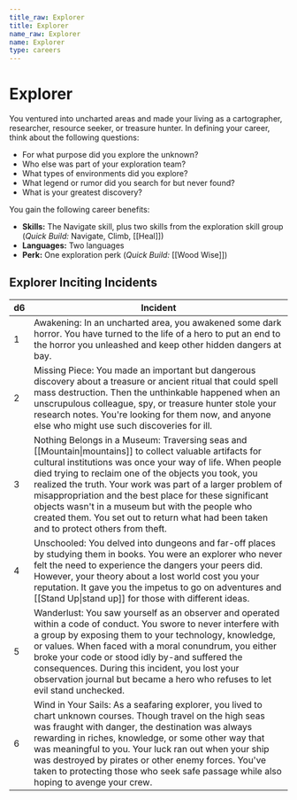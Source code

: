 ```yaml
---
title_raw: Explorer
title: Explorer
name_raw: Explorer
name: Explorer
type: careers
---
```


# Explorer

You ventured into uncharted areas and made your living as a cartographer, researcher, resource seeker, or treasure hunter. In defining your career, think about the following questions:

- For what purpose did you explore the unknown?
- Who else was part of your exploration team?
- What types of environments did you explore?
- What legend or rumor did you search for but never found?
- What is your greatest discovery?

You gain the following career benefits:

- **Skills:** The Navigate skill, plus two skills from the exploration skill group (*Quick Build:* Navigate, Climb, [[Heal]])
- **Languages:** Two languages
- **Perk:** One exploration perk (*Quick Build:* [[Wood Wise]])

## Explorer Inciting Incidents

| d6  | Incident                                                                                                                                                                                                                                                                                                                                                                                                                                                                                             |
| --- | ---------------------------------------------------------------------------------------------------------------------------------------------------------------------------------------------------------------------------------------------------------------------------------------------------------------------------------------------------------------------------------------------------------------------------------------------------------------------------------------------------- |
| 1   | Awakening: In an uncharted area, you awakened some dark horror. You have turned to the life of a hero to put an end to the horror you unleashed and keep other hidden dangers at bay.                                                                                                                                                                                                                                                                                                                |
| 2   | Missing Piece: You made an important but dangerous discovery about a treasure or ancient ritual that could spell mass destruction. Then the unthinkable happened when an unscrupulous colleague, spy, or treasure hunter stole your research notes. You're looking for them now, and anyone else who might use such discoveries for ill.                                                                                                                                                             |
| 3   | Nothing Belongs in a Museum: Traversing seas and [[Mountain\|mountains]] to collect valuable artifacts for cultural institutions was once your way of life. When people died trying to reclaim one of the objects you took, you realized the truth. Your work was part of a larger problem of misappropriation and the best place for these significant objects wasn't in a museum but with the people who created them. You set out to return what had been taken and to protect others from theft. |
| 4   | Unschooled: You delved into dungeons and far-off places by studying them in books. You were an explorer who never felt the need to experience the dangers your peers did. However, your theory about a lost world cost you your reputation. It gave you the impetus to go on adventures and [[Stand Up\|stand up]] for those with different ideas.                                                                                                                                                   |
| 5   | Wanderlust: You saw yourself as an observer and operated within a code of conduct. You swore to never interfere with a group by exposing them to your technology, knowledge, or values. When faced with a moral conundrum, you either broke your code or stood idly by-and suffered the consequences. During this incident, you lost your observation journal but became a hero who refuses to let evil stand unchecked.                                                                             |
| 6   | Wind in Your Sails: As a seafaring explorer, you lived to chart unknown courses. Though travel on the high seas was fraught with danger, the destination was always rewarding in riches, knowledge, or some other way that was meaningful to you. Your luck ran out when your ship was destroyed by pirates or other enemy forces. You've taken to protecting those who seek safe passage while also hoping to avenge your crew.                                                                     |
